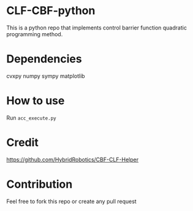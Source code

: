 # CLF-CBF-python
This is a python repo that implements control barrier function quadratic programming method.

# Dependencies
cvxpy
numpy
sympy
matplotlib

# How to use 
Run ``acc_execute.py``

# Credit
https://github.com/HybridRobotics/CBF-CLF-Helper

# Contribution
Feel free to fork this repo or create any pull request
